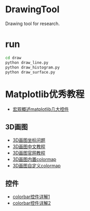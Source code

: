 # DrawingTool
 Drawing tool for research.

# run
``` bash
cd draw
python draw_line.py
python draw_histogram.py
python draw_surface.py
```

# Matplotlib优秀教程
* [宏观概述matplotlib几大控件](https://www.jianshu.com/p/3937798d645b)
## 3D画图
* [3D画图坐标问题](https://blog.csdn.net/lllxxq141592654/article/details/81532855)
* [3D画图中文教程](https://www.cnblogs.com/xingshansi/p/6777945.html)
* [3D画图官网教程](https://matplotlib.org/2.0.2/mpl_toolkits/mplot3d/tutorial.html)
* [3D画图内置colormap](https://matplotlib.org/stable/tutorials/colors/colormaps.html)
* [3D画图自定义colormap](https://zhuanlan.zhihu.com/p/141251520)
## 控件
* [colorbar控件详解1](https://zhajiman.github.io/post/matplotlib_colorbar、#:~:text=%E6%89%80%E8%B0%93%20colorbar%20%E5%8D%B3%E4%B8%BB%E5%9B%BE%E6%97%81%E4%B8%80%E4%B8%AA%E9%95%BF%E6%9D%A1%E7%8A%B6%E7%9A%84%E5%B0%8F%E5%9B%BE%EF%BC%8C%E8%83%BD%E5%A4%9F%E8%BE%85%E5%8A%A9%E8%A1%A8%E7%A4%BA%E4%B8%BB%E5%9B%BE%E4%B8%AD%20colormap%20%E7%9A%84%E9%A2%9C%E8%89%B2%E7%BB%84%E6%88%90%E5%92%8C%E9%A2%9C%E8%89%B2%E4%B8%8E%E6%95%B0%E5%80%BC%E7%9A%84%E5%AF%B9%E5%BA%94%E5%85%B3%E7%B3%BB%E3%80%82%20%E6%9C%AC%E6%96%87%E5%B0%86%E4%BC%9A%E4%BE%9D%E6%AC%A1%E4%BB%8B%E7%BB%8D,colorbar%20%E7%9A%84%E5%9F%BA%E6%9C%AC%E7%94%A8%E6%B3%95%E3%80%81%E5%A6%82%E4%BD%95%E8%AE%BE%E7%BD%AE%E5%88%BB%E5%BA%A6%EF%BC%8C%E4%BB%A5%E5%8F%8A%E6%80%8E%E4%B9%88%E4%B8%BA%E7%BB%84%E5%9B%BE%E6%B7%BB%E5%8A%A0%20colorbar%E3%80%82%20%E4%BB%A3%E7%A0%81%E5%9F%BA%E4%BA%8E%20Matplotlib%203.3.4%E3%80%82)
* [colorbar控件详解2](https://cloud.tencent.com/developer/article/1790249)